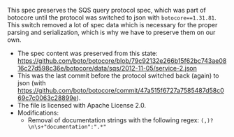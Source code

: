 This spec preserves the SQS query protocol spec, which was part of botocore until the protocol was switched to json with `botocore==1.31.81`.
This switch removed a lot of spec data which is necessary for the proper parsing and serialization, which is why we have to preserve them on our own.

- The spec content was preserved from this state: https://github.com/boto/botocore/blob/79c92132e266b15f62bc743ae0816c27d598c36e/botocore/data/sqs/2012-11-05/service-2.json
- This was the last commit before the protocol switched back (again) to json (with https://github.com/boto/botocore/commit/47a515f6727a7585487d58c069c7c0063c28899e).
- The file is licensed with Apache License 2.0.
- Modifications:
  - Removal of documentation strings with the following regex: `(,)?\n\s+"documentation":".*"`
